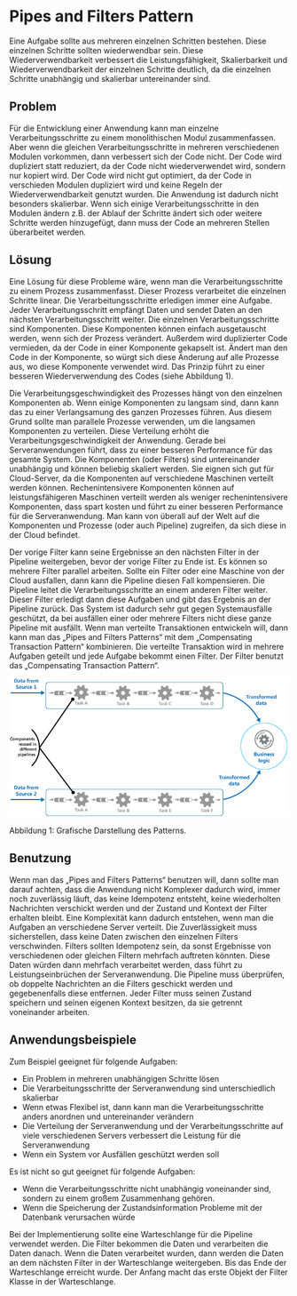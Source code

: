 # Pipes and Filters Pattern

Eine Aufgabe sollte aus mehreren einzelnen Schritten bestehen. Diese einzelnen Schritte sollten wiederwendbar sein. Diese Wiederverwendbarkeit verbessert die Leistungsfähigkeit, Skalierbarkeit und Wiederverwendbarkeit der einzelnen Schritte deutlich, da die einzelnen Schritte unabhängig und skalierbar untereinander sind. 

## Problem

Für die Entwicklung einer Anwendung kann man einzelne Verarbeitungsschritte zu einem monolithischen Modul zusammenfassen. Aber wenn die gleichen Verarbeitungsschritte in mehreren verschiedenen Modulen vorkommen, dann verbessert sich der Code nicht. Der Code wird dupliziert statt reduziert, da der Code nicht wiederverwendet wird, sondern nur kopiert wird. Der Code wird nicht gut optimiert, da der Code in verschieden Modulen dupliziert wird und keine Regeln der Wiederverwendbarkeit genutzt wurden. Die Anwendung ist dadurch nicht besonders skalierbar.  Wenn sich einige Verarbeitungsschritte in den Modulen ändern z.B. der Ablauf der Schritte ändert sich oder weitere Schritte werden hinzugefügt, dann muss der Code an mehreren Stellen überarbeitet werden. 

## Lösung

Eine Lösung für diese Probleme wäre, wenn man die Verarbeitungsschritte zu einem Prozess zusammenfasst. Dieser Prozess verarbeitet die einzelnen Schritte linear. Die Verarbeitungsschritte erledigen immer eine Aufgabe. Jeder Verarbeitungsschritt empfängt Daten und sendet Daten an den nächsten Verarbeitungsschritt weiter. Die einzelnen Verarbeitungsschritte sind Komponenten. Diese Komponenten können einfach ausgetauscht werden, wenn sich der Prozess verändert. Außerdem wird duplizierter Code vermieden, da der Code in einer Komponente gekapselt ist. Ändert man den Code in der Komponente, so würgt sich diese Änderung auf alle Prozesse aus, wo diese Komponente verwendet wird. Das Prinzip führt zu einer besseren Wiederverwendung des Codes (siehe Abbildung 1). 

Die Verarbeitungsgeschwindigkeit des Prozesses hängt von den einzelnen Komponenten ab. Wenn einige Komponenten zu langsam sind, dann kann das zu einer Verlangsamung des ganzen Prozesses führen. Aus diesem Grund sollte man parallele Prozesse verwenden, um die langsamen Komponenten zu verteilen. Diese Verteilung erhöht die Verarbeitungsgeschwindigkeit der Anwendung. Gerade bei Serveranwendungen führt, dass zu einer besseren Performance für das gesamte System.  Die Komponenten (oder Filters) sind untereinander unabhängig und können beliebig skaliert werden. Sie eignen sich gut für Cloud-Server, da die Komponenten auf verschiedene Maschinen verteilt werden können. Rechenintensivere Komponenten können auf leistungsfähigeren Maschinen verteilt werden als weniger rechenintensivere Komponenten, dass spart kosten und führt zu einer besseren Performance für die Serveranwendung. Man kann von überall auf der Welt auf die Komponenten und Prozesse (oder auch Pipeline) zugreifen, da sich diese in der Cloud befindet.

Der vorige Filter kann seine Ergebnisse an den nächsten Filter in der Pipeline weitergeben, bevor der vorige Filter zu Ende ist. Es können so mehrere Filter parallel arbeiten. Sollte ein Filter oder eine Maschine von der Cloud ausfallen, dann kann die Pipeline diesen Fall kompensieren. Die Pipeline leitet die Verarbeitungsschritte an einem anderen Filter weiter. Dieser Filter erledigt dann diese Aufgaben und gibt das Ergebnis an der Pipeline zurück. Das System ist dadurch sehr gut gegen Systemausfälle geschützt, da bei ausfällen einer oder mehrere Filters nicht diese ganze Pipeline mit ausfällt. Wenn man verteilte Transaktionen entwickeln will, dann kann man das „Pipes and Filters Patterns“ mit dem „Compensating Transaction Pattern“ kombinieren. Die verteilte Transaktion wird in mehrere Aufgaben geteilt und jede Aufgabe bekommt einen Filter. Der Filter benutzt das „Compensating Transaction Pattern“. 


![Abbildung 1: Grafische Darstellung des Patterns](/assets/pipes-and-filters-solution.png)

Abbildung 1: Grafische Darstellung des Patterns.

## Benutzung

Wenn man das „Pipes and Filters Patterns“  benutzen will, dann sollte man darauf achten, dass die Anwendung nicht Komplexer dadurch wird, immer noch zuverlässig läuft, das keine Idempotenz entsteht, keine wiederholten Nachrichten verschickt werden und der Zustand und Kontext der Filter erhalten bleibt. Eine Komplexität kann dadurch entstehen, wenn man die Aufgaben an verschiedene Server verteilt. Die Zuverlässigkeit muss sicherstellen, dass keine Daten zwischen den einzelnen Filters verschwinden. Filters sollten Idempotenz sein, da sonst Ergebnisse von verschiedenen oder gleichen Filtern mehrfach auftreten könnten. Diese Daten würden dann mehrfach verarbeitet werden, dass führt zu Leistungseinbrüchen der Serveranwendung. Die Pipeline muss überprüfen, ob doppelte Nachrichten an die Filters geschickt werden und gegebenenfalls diese entfernen. Jeder Filter muss seinen Zustand speichern und seinen eigenen Kontext besitzen, da sie getrennt voneinander arbeiten. 

## Anwendungsbeispiele

Zum Beispiel geeignet für folgende Aufgaben:

*	Ein Problem in mehreren unabhängigen Schritte lösen
*	Die Verarbeitungsschritte der Serveranwendung sind unterschiedlich skalierbar
*	Wenn etwas Flexibel ist, dann kann man die Verarbeitungsschritte anders anordnen und untereinander verändern
*	Die Verteilung der Serveranwendung und der Verarbeitungsschritte auf viele verschiedenen Servers verbessert die Leistung für die Serveranwendung
*	Wenn ein System vor Ausfällen geschützt werden soll

Es ist nicht so gut geeignet für folgende Aufgaben:

*	Wenn die Verarbeitungsschritte nicht unabhängig voneinander sind, sondern zu einem großem Zusammenhang gehören.
*	Wenn die Speicherung der Zustandsinformation Probleme mit der Datenbank verursachen würde

Bei der Implementierung sollte eine Warteschlange für die Pipeline verwendet werden. Die Filter bekommen die Daten und verarbeiten die Daten danach. Wenn die Daten verarbeitet wurden, dann werden die Daten an dem nächsten Filter in der Warteschlange weitergeben. Bis das Ende der Warteschlange erreicht wurde. Der Anfang macht das erste Objekt der Filter Klasse in der Warteschlange.




